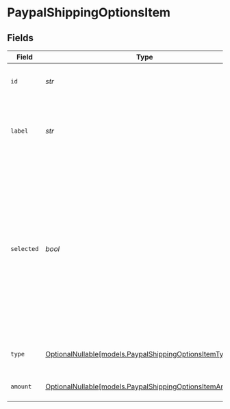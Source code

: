 # PaypalShippingOptionsItem


## Fields

| Field                                                                                                                                                                                                                                                                             | Type                                                                                                                                                                                                                                                                              | Required                                                                                                                                                                                                                                                                          | Description                                                                                                                                                                                                                                                                       | Example                                                                                                                                                                                                                                                                           |
| --------------------------------------------------------------------------------------------------------------------------------------------------------------------------------------------------------------------------------------------------------------------------------- | --------------------------------------------------------------------------------------------------------------------------------------------------------------------------------------------------------------------------------------------------------------------------------- | --------------------------------------------------------------------------------------------------------------------------------------------------------------------------------------------------------------------------------------------------------------------------------- | --------------------------------------------------------------------------------------------------------------------------------------------------------------------------------------------------------------------------------------------------------------------------------- | --------------------------------------------------------------------------------------------------------------------------------------------------------------------------------------------------------------------------------------------------------------------------------- |
| `id`                                                                                                                                                                                                                                                                              | *str*                                                                                                                                                                                                                                                                             | :heavy_check_mark:                                                                                                                                                                                                                                                                | A unique ID that identifies a payer-selected shipping option.                                                                                                                                                                                                                     |                                                                                                                                                                                                                                                                                   |
| `label`                                                                                                                                                                                                                                                                           | *str*                                                                                                                                                                                                                                                                             | :heavy_check_mark:                                                                                                                                                                                                                                                                | A description that the payer sees, which helps them choose an appropriate shipping option.                                                                                                                                                                                        | Free Shipping                                                                                                                                                                                                                                                                     |
| `selected`                                                                                                                                                                                                                                                                        | *bool*                                                                                                                                                                                                                                                                            | :heavy_check_mark:                                                                                                                                                                                                                                                                | If the API request sets selected = true, it represents the shipping option that the payee or merchant expects to be pre-selected for the payer when they first view the shipping.options in the PayPal Checkout experience. Only one shipping.option can be set to selected=true. |                                                                                                                                                                                                                                                                                   |
| `type`                                                                                                                                                                                                                                                                            | [OptionalNullable[models.PaypalShippingOptionsItemType]](../models/paypalshippingoptionsitemtype.md)                                                                                                                                                                              | :heavy_minus_sign:                                                                                                                                                                                                                                                                | A classification for the method of purchase fulfillment.                                                                                                                                                                                                                          | SHIPPING                                                                                                                                                                                                                                                                          |
| `amount`                                                                                                                                                                                                                                                                          | [OptionalNullable[models.PaypalShippingOptionsItemAmount]](../models/paypalshippingoptionsitemamount.md)                                                                                                                                                                          | :heavy_minus_sign:                                                                                                                                                                                                                                                                | The shipping cost for the selected option.                                                                                                                                                                                                                                        |                                                                                                                                                                                                                                                                                   |